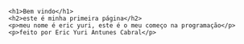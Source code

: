 <!DOCTYPE html>
<html>

<head>
    <title>Page Title</title>
</head>

<body>

    <h1>Bem vindo</h1>
    <h2>este é minha primeira página</h2>
    <p>meu nome é eric yuri, este é o meu começo na programação</p>
    <p>feito por Eric Yuri Antunes Cabral</p>

</body>

</html>